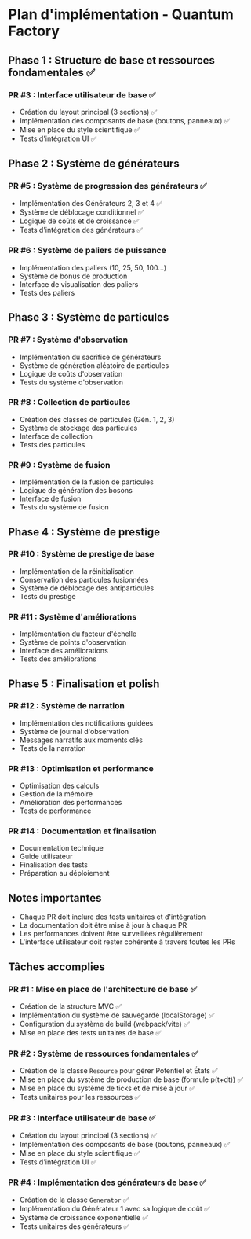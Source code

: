 # Plan d'implémentation - Quantum Factory

## Phase 1 : Structure de base et ressources fondamentales ✅

### PR #3 : Interface utilisateur de base ✅
- Création du layout principal (3 sections) ✅
- Implémentation des composants de base (boutons, panneaux) ✅
- Mise en place du style scientifique ✅
- Tests d'intégration UI ✅

## Phase 2 : Système de générateurs

### PR #5 : Système de progression des générateurs ✅
- Implémentation des Générateurs 2, 3 et 4 ✅
- Système de déblocage conditionnel ✅
- Logique de coûts et de croissance ✅
- Tests d'intégration des générateurs ✅

### PR #6 : Système de paliers de puissance
- Implémentation des paliers (10, 25, 50, 100...)
- Système de bonus de production
- Interface de visualisation des paliers
- Tests des paliers

## Phase 3 : Système de particules

### PR #7 : Système d'observation
- Implémentation du sacrifice de générateurs
- Système de génération aléatoire de particules
- Logique de coûts d'observation
- Tests du système d'observation

### PR #8 : Collection de particules
- Création des classes de particules (Gén. 1, 2, 3)
- Système de stockage des particules
- Interface de collection
- Tests des particules

### PR #9 : Système de fusion
- Implémentation de la fusion de particules
- Logique de génération des bosons
- Interface de fusion
- Tests du système de fusion

## Phase 4 : Système de prestige

### PR #10 : Système de prestige de base
- Implémentation de la réinitialisation
- Conservation des particules fusionnées
- Système de déblocage des antiparticules
- Tests du prestige

### PR #11 : Système d'améliorations
- Implémentation du facteur d'échelle
- Système de points d'observation
- Interface des améliorations
- Tests des améliorations

## Phase 5 : Finalisation et polish

### PR #12 : Système de narration
- Implémentation des notifications guidées
- Système de journal d'observation
- Messages narratifs aux moments clés
- Tests de la narration

### PR #13 : Optimisation et performance
- Optimisation des calculs
- Gestion de la mémoire
- Amélioration des performances
- Tests de performance

### PR #14 : Documentation et finalisation
- Documentation technique
- Guide utilisateur
- Finalisation des tests
- Préparation au déploiement

## Notes importantes
- Chaque PR doit inclure des tests unitaires et d'intégration
- La documentation doit être mise à jour à chaque PR
- Les performances doivent être surveillées régulièrement
- L'interface utilisateur doit rester cohérente à travers toutes les PRs 

## Tâches accomplies

### PR #1 : Mise en place de l'architecture de base ✅
- Création de la structure MVC ✅
- Implémentation du système de sauvegarde (localStorage) ✅
- Configuration du système de build (webpack/vite) ✅
- Mise en place des tests unitaires de base ✅ 

### PR #2 : Système de ressources fondamentales ✅
- Création de la classe `Resource` pour gérer Potentiel et États ✅
- Mise en place du système de production de base (formule p(t+dt)) ✅
- Mise en place du système de ticks et de mise à jour ✅
- Tests unitaires pour les ressources ✅

### PR #3 : Interface utilisateur de base ✅
- Création du layout principal (3 sections) ✅
- Implémentation des composants de base (boutons, panneaux) ✅
- Mise en place du style scientifique ✅
- Tests d'intégration UI ✅

### PR #4 : Implémentation des générateurs de base ✅
- Création de la classe `Generator` ✅
- Implémentation du Générateur 1 avec sa logique de coût ✅
- Système de croissance exponentielle ✅
- Tests unitaires des générateurs ✅